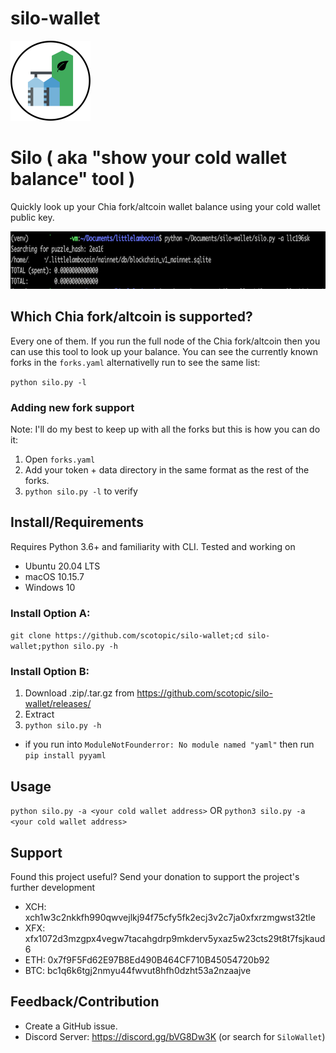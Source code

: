 # silo-wallet
<img src="assets/silo-wallet-icon.svg" data-canonical-src="silo-wallet-icon.svg" width="128" height="128" />

# Silo ( aka "show your cold wallet balance" tool )
Quickly look up your Chia fork/altcoin wallet balance using your cold wallet public key.

<img src="assets/silo-example.png" data-canonical-src="silo-example.png" width="768" height="92" />

## Which Chia fork/altcoin is supported?
Every one of them. If you run the full node of the Chia fork/altcoin then you can use this tool to look up your balance.
You can see the currently known forks in the `forks.yaml` alternativelly run to see the same list:

`python silo.py -l`

### Adding new fork support
Note: I'll do my best to keep up with all the forks but this is how you can do it:

1. Open `forks.yaml`
1. Add your token + data directory in the same format as the rest of the forks.
1. `python silo.py -l` to verify

## Install/Requirements
Requires Python 3.6+ and familiarity with CLI. Tested and working on 
* Ubuntu 20.04 LTS
* macOS 10.15.7
* Windows 10

### Install Option A:
`git clone https://github.com/scotopic/silo-wallet;cd silo-wallet;python silo.py -h`

### Install Option B:
1. Download .zip/.tar.gz from https://github.com/scotopic/silo-wallet/releases/
1. Extract
1. `python silo.py -h`
 * if you run into `ModuleNotFounderror: No module named "yaml"` then run `pip install pyyaml`

## Usage
`python silo.py -a <your cold wallet address>`
OR
`python3 silo.py -a <your cold wallet address>`

## Support
Found this project useful? Send your donation to support the project's further development

* XCH: xch1w3c2nkkfh990qwvejlkj94f75cfy5fk2ecj3v2c7ja0xfxrzmgwst32tle
* XFX: xfx1072d3mzgpx4vegw7tacahgdrp9mkderv5yxaz5w23cts29t8t7fsjkaud6
* ETH: 0x7f9F5Fd62E97B8Ed490B464CF710B45054720b92
* BTC: bc1q6k6tgj2nmyu44fwvut8hfh0dzht53a2nzaajve

## Feedback/Contribution
* Create a GitHub issue.
* Discord Server: https://discord.gg/bVG8Dw3K (or search for `SiloWallet`)
